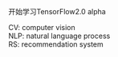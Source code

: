 开始学习TensorFlow2.0 alpha

CV: computer vision  
NLP: natural language process  
RS: recommendation system  
